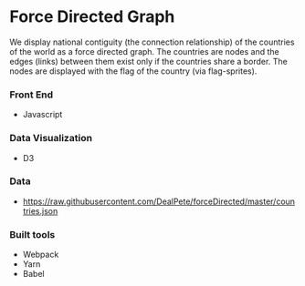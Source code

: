 # Force Directed Graph

We display national contiguity (the connection relationship) of the countries of the world as a force directed graph. The countries are nodes and the edges (links) between them exist only if the countries share a border. The nodes are displayed with the flag of the country (via flag-sprites).

### Front End

* Javascript

### Data Visualization

* D3

### Data

* https://raw.githubusercontent.com/DealPete/forceDirected/master/countries.json

### Built tools

* Webpack
* Yarn
* Babel